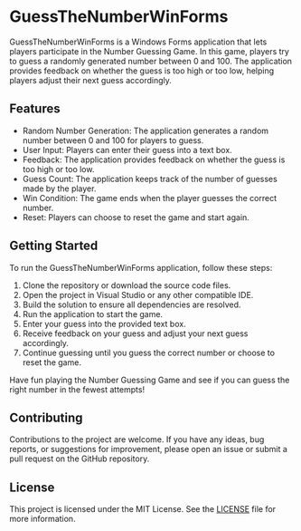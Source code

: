 # GuessTheNumberWinForms

GuessTheNumberWinForms is a Windows Forms application that lets players participate in the Number Guessing Game. In this game, players try to guess a randomly generated number between 0 and 100. The application provides feedback on whether the guess is too high or too low, helping players adjust their next guess accordingly.

## Features

- Random Number Generation: The application generates a random number between 0 and 100 for players to guess.
- User Input: Players can enter their guess into a text box.
- Feedback: The application provides feedback on whether the guess is too high or too low.
- Guess Count: The application keeps track of the number of guesses made by the player.
- Win Condition: The game ends when the player guesses the correct number.
- Reset: Players can choose to reset the game and start again.

## Getting Started

To run the GuessTheNumberWinForms application, follow these steps:

1. Clone the repository or download the source code files.
2. Open the project in Visual Studio or any other compatible IDE.
3. Build the solution to ensure all dependencies are resolved.
4. Run the application to start the game.
5. Enter your guess into the provided text box.
6. Receive feedback on your guess and adjust your next guess accordingly.
7. Continue guessing until you guess the correct number or choose to reset the game.

Have fun playing the Number Guessing Game and see if you can guess the right number in the fewest attempts!

## Contributing

Contributions to the project are welcome. If you have any ideas, bug reports, or suggestions for improvement, please open an issue or submit a pull request on the GitHub repository.

## License

This project is licensed under the MIT License. See the [LICENSE](LICENSE) file for more information.

